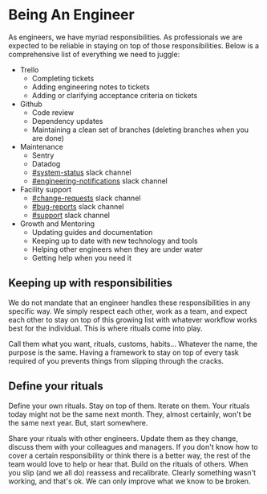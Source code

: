 # Being An Engineer
As engineers, we have myriad responsibilities. As professionals we are expected to be reliable in staying on top of those responsibilities. Below is a comprehensive list of everything we need to juggle:
* Trello
	* Completing tickets
	* Adding engineering notes to tickets
	* Adding or clarifying acceptance criteria on tickets
* Github
	* Code review
	* Dependency updates
	* Maintaining a clean set of branches (deleting branches when you are done)
* Maintenance
	* Sentry
	* Datadog
	* [#system-status](https://buoy-software.slack.com/archives/C01M6UJS80J) slack channel
	* [#engineering-notifications](https://buoy-software.slack.com/archives/CLNDW7LKU) slack channel
* Facility support
	* [#change-requests](https://buoy-software.slack.com/archives/C01HSE4L68K) slack channel
	* [#bug-reports](https://buoy-software.slack.com/archives/C01705G3LPJ) slack channel
	* [#support](https://buoy-software.slack.com/archives/C01GM6X02BC) slack channel
* Growth and Mentoring
	* Updating guides and documentation
	* Keeping up to date with new technology and tools
	* Helping other engineers when they are under water
	* Getting help when you need it

## Keeping up with responsibilities
We do not mandate that an engineer handles these responsibilities in any specific way. We simply respect each other, work as a team, and expect each other to stay on top of this growing list with whatever workflow works best for the individual. This is where rituals come into play.

Call them what you want, rituals, customs, habits... Whatever the name, the purpose is the same. Having a framework to stay on top of every task required of you prevents things from slipping through the cracks.

## Define your rituals
Define your own rituals. Stay on top of them. Iterate on them. Your rituals today might not be the same next month. They, almost certainly, won't be the same next year. But, start somewhere.

Share your rituals with other engineers. Update them as they change, discuss them with your colleagues and managers. If you don't know how to cover a certain responsibility or think there is a better way, the rest of the team would love to help or hear that. Build on the rituals of others. When you slip (and we all do) reassess and recalibrate. Clearly something wasn't working, and that's ok. We can only improve what we know to be broken.
